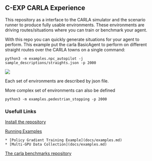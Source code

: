 

## C-EXP CARLA Experience

This  repository  as a interface to the CARLA simulator
and the scenario runner to produce fully usable environments.
These environments are driving routes/situations where you
can train or benchmark your agent.

With this repo you can quickly generate situations 
for your agent to perform. This example
put the carla BasicAgent to perform on different straight routes
over the CARLA towns on a single command:

    python3 -m examples.npc_autopilot -j sample_descriptions/straights.json -p 2000

![](docs/illustration_1.gif)



Each set of environments are  described by json file. 
   
More complex set of environments can also be defined
    
    python3 -m examples.pedestrian_stopping -p 2000




### Usefull Links


[Install the repository](docs/getting_started.md)

[Running Examples](docs/examples.md)

    * [Policy Gradient Training Example](docs/examples.md)
    * [Multi-GPU Data Collection](docs/examples.md)

[The carla benchmarks repository](https://github.com/carla-simulator/driving-benchmarks)


 
